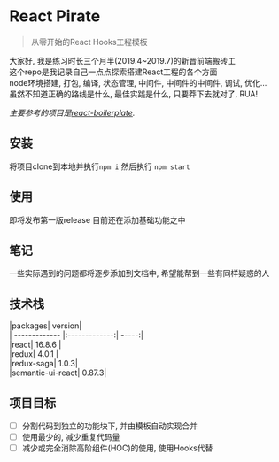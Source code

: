 # React Pirate

> 从零开始的React Hooks工程模板

大家好, 我是练习时长三个月半(2019.4~2019.7)的新晋前端搬砖工  
这个repo是我记录自己一点点探索搭建React工程的各个方面  
node环境搭建, 打包, 编译, 状态管理, 中间件, 中间件的中间件, 调试, 优化...  
虽然不知道正确的路线是什么, 最佳实践是什么, 只要莽下去就对了, RUA!  

_主要参考的项目是[react-boilerplate][react-boilerplate]._  

## 安装  

将项目clone到本地并执行`npm i` 然后执行 `npm start`

## 使用

即将发布第一版release
目前还在添加基础功能之中

## 笔记  

一些实际遇到的问题都将逐步添加到文档中, 希望能帮到一些有同样疑惑的人  

## 技术栈

|packages| version|  
| ------------- |:-------------:| -----:|  
|react| 16.8.6 |  
|redux| 4.0.1 |  
|redux-saga| 1.0.3|  
|semantic-ui-react| 0.87.3|  

## 项目目标

- [ ] 分割代码到独立的功能块下, 并由模板自动实现合并  
- [ ] 使用最少的, 减少重复代码量
- [ ] 减少或完全消除高阶组件(HOC)的使用, 使用Hooks代替

[react-boilerplate]: https://github.com/react-boilerplate/react-boilerplate